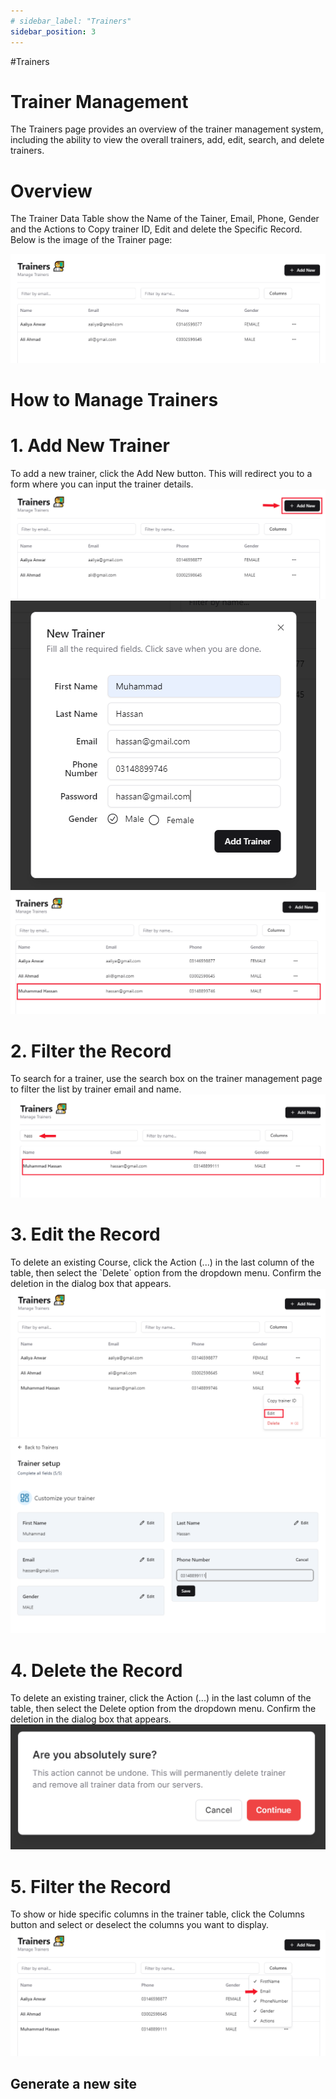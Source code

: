 ```yaml
---
# sidebar_label: "Trainers"
sidebar_position: 3
---
```


<link rel="stylesheet" href="path/to/custom.css"/>

#Trainers

<h1 class="font-light mt-5">Trainer Management</h1>
<div class="mt-5">The Trainers page provides an overview of the trainer management system, including the ability to view the overall trainers, add, edit, search, and delete trainers.</div>

<h1 class="font-bold mt-5">Overview</h1>
<div class="mt-5">The Trainer Data Table show the Name of the Tainer, Email, Phone, Gender and the Actions to Copy trainer ID, Edit and delete the Specific Record. Below is the image of the Trainer page:</div>

<img src="https://github.com/aisaanwar62/Docusaurus-document/blob/main/static/img/trainer.png?raw=true
" class="w-auto h-auto my-8 border shadow-md"/>

<h1 class="font-bold">How to Manage Trainers</h1>

<h1 class="font-semibold mt-3">1.  Add New Trainer</h1>
<div class="mt-5">To add a new trainer, click the Add New button. This will redirect you to a form where you can input the trainer details.</div>
<img src="https://github.com/aisaanwar62/Docusaurus-document/blob/main/static/img/adminbeforeaddingtrainer.png?raw=true
" class="w-auto h-auto my-8 border shadow-md"/>
<img src="https://github.com/aisaanwar62/Docusaurus-document/blob/main/static/img/addtrainers.png?raw=true
" class="w-auto h-auto my-8 border shadow-md"/>
<img src="https://github.com/aisaanwar62/Docusaurus-document/blob/main/static/img/adminafteraddthetrainer.png?raw=true
" class="w-auto h-auto my-8 border shadow-md"/>

<h1 class="font-semibold mt-3">2. Filter the Record</h1>
<div class="mt-5">To search for a trainer, use the search box on the trainer management page to filter the list by trainer email and name.</div>
<img src="https://github.com/aisaanwar62/Docusaurus-document/blob/main/static/img/adminfiltertrainer.png?raw=true
" class="w-auto h-auto my-8 border shadow-md"/>

<h1 class="font-semibold mt-3">3. Edit the Record</h1>
<div class="mt-5">To delete an existing Course, click the Action (...) in the last column of the table, then select the `Delete` option from the dropdown menu. Confirm the deletion in the dialog box that appears.</div>
<img src="https://github.com/aisaanwar62/Docusaurus-document/blob/main/static/img/trainer-edit-action.png?raw=true
" class="w-auto h-auto my-8 border shadow-md"/>
<img src="https://github.com/aisaanwar62/Docusaurus-document/blob/main/static/img/edit-trainer.png?raw=true
" class="w-auto h-auto my-8 border shadow-md"/>

<h1 class="font-semibold mt-3">4. Delete the Record</h1>
<div class="mt-5">To delete an existing trainer, click the Action (...) in the last column of the table, then select the Delete option from the dropdown menu. Confirm the deletion in the dialog box that appears.</div>
<img src="https://github.com/aisaanwar62/Docusaurus-document/blob/main/static/img/trainerdeletion.png?raw=true
" class="w-auto h-auto my-8 border shadow-md"/>

<h1 class="font-semibold mt-3">5. Filter the Record</h1>
<div class="mt-5">To show or hide specific columns in the trainer table, click the Columns button and select or deselect the columns you want to display.</div>
<img src="https://github.com/aisaanwar62/Docusaurus-document/blob/main/static/img/admin-trainer-column.png?raw=true
" class="w-auto h-auto my-8 border shadow-md"/>

## Generate a new site
